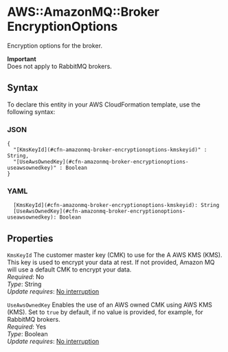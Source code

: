 # AWS::AmazonMQ::Broker EncryptionOptions<a name="aws-properties-amazonmq-broker-encryptionoptions"></a>

Encryption options for the broker\.

**Important**  
Does not apply to RabbitMQ brokers\.

## Syntax<a name="aws-properties-amazonmq-broker-encryptionoptions-syntax"></a>

To declare this entity in your AWS CloudFormation template, use the following syntax:

### JSON<a name="aws-properties-amazonmq-broker-encryptionoptions-syntax.json"></a>

```
{
  "[KmsKeyId](#cfn-amazonmq-broker-encryptionoptions-kmskeyid)" : String,
  "[UseAwsOwnedKey](#cfn-amazonmq-broker-encryptionoptions-useawsownedkey)" : Boolean
}
```

### YAML<a name="aws-properties-amazonmq-broker-encryptionoptions-syntax.yaml"></a>

```
  [KmsKeyId](#cfn-amazonmq-broker-encryptionoptions-kmskeyid): String
  [UseAwsOwnedKey](#cfn-amazonmq-broker-encryptionoptions-useawsownedkey): Boolean
```

## Properties<a name="aws-properties-amazonmq-broker-encryptionoptions-properties"></a>

`KmsKeyId` <a name="cfn-amazonmq-broker-encryptionoptions-kmskeyid"></a>
The customer master key \(CMK\) to use for the A AWS KMS \(KMS\)\. This key is used to encrypt your data at rest\. If not provided, Amazon MQ will use a default CMK to encrypt your data\.  
_Required_: No  
_Type_: String  
_Update requires_: [No interruption](https://docs.aws.amazon.com/AWSCloudFormation/latest/UserGuide/using-cfn-updating-stacks-update-behaviors.html#update-no-interrupt)

`UseAwsOwnedKey` <a name="cfn-amazonmq-broker-encryptionoptions-useawsownedkey"></a>
Enables the use of an AWS owned CMK using AWS KMS \(KMS\)\. Set to `true` by default, if no value is provided, for example, for RabbitMQ brokers\.  
_Required_: Yes  
_Type_: Boolean  
_Update requires_: [No interruption](https://docs.aws.amazon.com/AWSCloudFormation/latest/UserGuide/using-cfn-updating-stacks-update-behaviors.html#update-no-interrupt)

